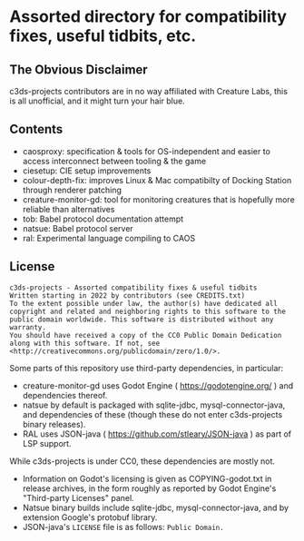 # Assorted directory for compatibility fixes, useful tidbits, etc.

## The Obvious Disclaimer

c3ds-projects contributors are in no way affiliated with Creature Labs, this is all unofficial, and it might turn your hair blue.

## Contents

+ caosproxy: specification & tools for OS-independent and easier to access interconnect between tooling & the game
+ ciesetup: CIE setup improvements
+ colour-depth-fix: improves Linux & Mac compatibilty of Docking Station through renderer patching
+ creature-monitor-gd: tool for monitoring creatures that is hopefully more reliable than alternatives
+ tob: Babel protocol documentation attempt
+ natsue: Babel protocol server
+ ral: Experimental language compiling to CAOS

## License

	c3ds-projects - Assorted compatibility fixes & useful tidbits
	Written starting in 2022 by contributors (see CREDITS.txt)
	To the extent possible under law, the author(s) have dedicated all copyright and related and neighboring rights to this software to the public domain worldwide. This software is distributed without any warranty.
	You should have received a copy of the CC0 Public Domain Dedication along with this software. If not, see <http://creativecommons.org/publicdomain/zero/1.0/>.

Some parts of this repository use third-party dependencies, in particular:

+ creature-monitor-gd uses Godot Engine ( https://godotengine.org/ ) and dependencies thereof.
+ natsue by default is packaged with sqlite-jdbc, mysql-connector-java, and dependencies of these (though these do not enter c3ds-projects binary releases).
+ RAL uses JSON-java ( https://github.com/stleary/JSON-java ) as part of LSP support.

While c3ds-projects is under CC0, these dependencies are mostly not.

+ Information on Godot's licensing is given as COPYING-godot.txt in release archives, in the form roughly as reported by Godot Engine's "Third-party Licenses" panel.
+ Natsue binary builds include sqlite-jdbc, mysql-connector-java, and by extension Google's protobuf library.
+ JSON-java's `LICENSE` file is as follows: `Public Domain.`

